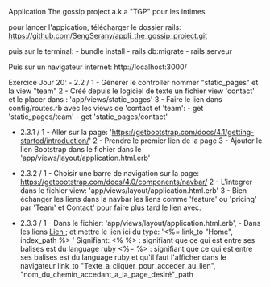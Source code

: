 Application The gossip project a.k.a "TGP" pour les intimes

pour lancer l'appication,
  télécharger le dossier rails:
  https://github.com/SengSerany/appli_the_gossip_project.git
  
  puis sur le terminal:
    - bundle install
    - rails db:migrate
    - rails serveur
    
  Puis sur un navigateur internet:
     http://localhost:3000/
     
   Exercice Jour 20:
    - 2.2 / 
              1 - Génerer le controller nommer "static_pages" et la view "team"
              2 - Créé depuis le logiciel de texte un fichier view 'contact' et le placer dans : 'app/views/static_pages'
              3 - Faire le lien dans config/routes.rb avec les views de 'contact et 'team': 
                     - get 'static_pages/team'
                     - get 'static_pages/contact'
                     
   - 2.3.1 / 
              1 - Aller sur la page: 'https://getbootstrap.com/docs/4.1/getting-started/introduction/'
              2 - Prendre le premier lien de la page
              3 - Ajouter le lien Bootstrap dans le fichier dans le <head> </head> 'app/views/layout/application.html.erb'
          
   - 2.3.2 /
              1 - Choisir une barre de navigation sur la page: https://getbootstrap.com/docs/4.0/components/navbar/
              2 - L'integrer dans le fichier view: 'app/views/layout/application.html.erb'
              3 - Bien échanger les liens dans la navbar les liens comme 'feature' ou 'pricing' par 'Team' et Contact'
                pour faire plus tard le lien avec.
   - 2.3.3 /
              1 - Dans le fichier: 'app/views/layout/application.html.erb',
                    - Dans les liens <a href=#> Lien </a>; et mettre le lien ici du type:
                    '<%= link_to "Home", index_path %> '
                  Signifiant:
                    <% %> : signifiant que ce qui est entre ses balises est du language ruby
                    <%= %> : signifiant que ce qui est entre ses balises est du language ruby 
                             et qu'il faut l'afficher dans le navigateur
                    link_to "Texte_a_cliquer_pour_acceder_au_lien", "nom_du_chemin_accedant_a_la_page_desiré"_path
                  
    
                    
                    
                    
                    
                    
